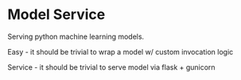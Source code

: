 # Model Service

Serving python machine learning models. 

Easy - it should be trivial to wrap a model w/ custom invocation logic

Service - it should be trivial to serve model via flask + gunicorn 



